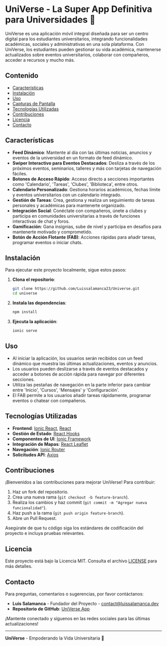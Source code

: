 # UniVerse - La Super App Definitiva para Universidades 🌌

UniVerse es una aplicación móvil integral diseñada para ser un centro digital para los estudiantes universitarios, integrando funcionalidades académicas, sociales y administrativas en una sola plataforma. Con UniVerse, los estudiantes pueden gestionar su vida académica, mantenerse actualizados sobre eventos universitarios, colaborar con compañeros, acceder a recursos y mucho más.

## Contenido

- [Características](#características)
- [Instalación](#instalación)
- [Uso](#uso)
- [Capturas de Pantalla](#capturas-de-pantalla)
- [Tecnologías Utilizadas](#tecnologías-utilizadas)
- [Contribuciones](#contribuciones)
- [Licencia](#licencia)
- [Contacto](#contacto)

## Características

- **Feed Dinámico**: Mantente al día con las últimas noticias, anuncios y eventos de la universidad en un formato de feed dinámico.
- **Swiper Interactivo para Eventos Destacados**: Desliza a través de los próximos eventos, seminarios, talleres y más con tarjetas de navegación fáciles.
- **Botones de Acceso Rápido**: Acceso directo a secciones importantes como 'Calendario', 'Tareas', 'Clubes', 'Biblioteca', entre otros.
- **Calendario Personalizado**: Gestiona horarios académicos, fechas límite y eventos universitarios con un calendario integrado.
- **Gestión de Tareas**: Crea, gestiona y realiza un seguimiento de tareas personales y académicas para mantenerte organizado.
- **Integración Social**: Conéctate con compañeros, únete a clubes y participa en comunidades universitarias a través de funciones interactivas de chat y foros.
- **Gamificación**: Gana insignias, sube de nivel y participa en desafíos para mantenerte motivado y comprometido.
- **Botón de Acción Flotante (FAB)**: Acciones rápidas para añadir tareas, programar eventos o iniciar chats.

## Instalación

Para ejecutar este proyecto localmente, sigue estos pasos:

1. **Clona el repositorio**:
    ```bash
    git clone https://github.com/Luissalamanca23/Universe.git
    cd universe
    ```

2. **Instala las dependencias**:
    ```bash
    npm install
    ```

3. **Ejecuta la aplicación**:
    ```bash
    ionic serve
    ```

## Uso

- Al iniciar la aplicación, los usuarios serán recibidos con un feed dinámico que muestra las últimas actualizaciones, eventos y anuncios.
- Los usuarios pueden deslizarse a través de eventos destacados y acceder a botones de acción rápida para navegar por diferentes secciones.
- Utiliza las pestañas de navegación en la parte inferior para cambiar entre 'Inicio', 'Cursos', 'Mensajes' y 'Configuración'.
- El FAB permite a los usuarios añadir tareas rápidamente, programar eventos o chatear con compañeros.


## Tecnologías Utilizadas

- **Frontend**: [Ionic React](https://ionicframework.com/docs/react), [React](https://reactjs.org/)
- **Gestión de Estado**: [React Hooks](https://reactjs.org/docs/hooks-intro.html)
- **Componentes de UI**: [Ionic Framework](https://ionicframework.com/)
- **Integración de Mapas**: [React Leaflet](https://react-leaflet.js.org/)
- **Navegación**: [Ionic Router](https://ionicframework.com/docs/react/navigation)
- **Solicitudes API**: [Axios](https://axios-http.com/)

## Contribuciones

¡Bienvenidos a las contribuciones para mejorar UniVerse! Para contribuir:

1. Haz un fork del repositorio.
2. Crea una nueva rama (`git checkout -b feature-branch`).
3. Realiza los cambios y haz commit (`git commit -m "Agregar nueva funcionalidad"`).
4. Haz push a la rama (`git push origin feature-branch`).
5. Abre un Pull Request.

Asegúrate de que tu código siga los estándares de codificación del proyecto e incluya pruebas relevantes.

## Licencia

Este proyecto está bajo la Licencia MIT. Consulta el archivo [LICENSE](LICENSE) para más detalles.

## Contacto

Para preguntas, comentarios o sugerencias, por favor contáctanos:

- **Luis Salamanca** - Fundador del Proyecto - [contact@luissalamanca.dev](mailto:l.salamanca18@icloud.com)
- **Repositorio de GitHub**: [UniVerse App](https://github.com/Luissalamanca23/Universe.git)

¡Mantente conectado y síguenos en las redes sociales para las últimas actualizaciones!

---

**UniVerse** - Empoderando la Vida Universitaria 🌟
